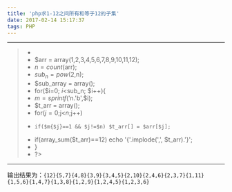 ```yaml
---
title: 'php求1-12之间所有和等于12的子集'
date: 2017-02-14 15:17:37
tags: PHP
---
```


------
>* <?php
>* $arr = array(1,2,3,4,5,6,7,8,9,10,11,12);
>* $n = count($arr);
>* $sub_n = pow(2,$n);
>* $sub_array = array();
>* for($i=0; $i<$sub_n; $i++){
>*   $m = sprintf('%0+'.$n.'b',$i);
>*   $t_arr = array();
>*   for($j=0;$j<$n;$j++)
>*     if($m{$j}==1 && $j!=$n) $t_arr[] = $arr[$j];
>*   if(array_sum($t_arr)==12) echo '{'.implode(',', $t_arr).'}';
>* }
>* ?>
------
输出结果为：`{12}{5,7}{4,8}{3,9}{3,4,5}{2,10}{2,4,6}{2,3,7}{1,11}{1,5,6}{1,4,7}{1,3,8}{1,2,9}{1,2,4,5}{1,2,3,6}`